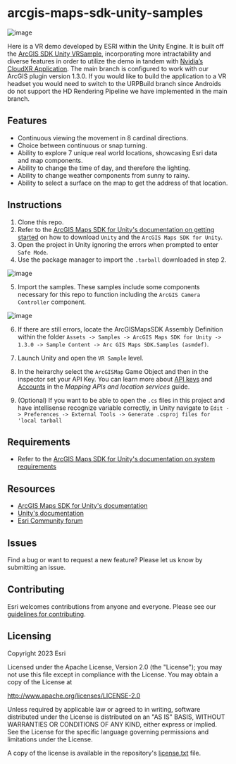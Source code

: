 # arcgis-maps-sdk-unity-samples

![image](arcgis-maps-sdk-unity-samples.png)

Here is a VR demo developed by ESRI within the Unity Engine. It is built off the [ArcGIS SDK Unity VRSample](https://github.com/Esri/arcgis-maps-sdk-unity-samples/tree/main/samples_project/Assets/SampleViewer/Samples/VRSample), incorporating more intractability and diverse features in order to utilize the demo in tandem with [Nvidia’s CloudXR Application](https://developer.nvidia.com/cloudxr-sdk). The main branch is configured to work with our ArcGIS plugin version 1.3.0. If you would like to build the application to a VR headset you would need to switch to the URPBuild branch since Androids do not support the HD Rendering Pipeline we have implemented in the main branch.

## Features
* Continuous viewing the movement in 8 cardinal directions.
* Choice between continuous or snap turning.
* Ability to explore 7 unique real world locations, showcasing Esri data and map components.
* Ability to change the time of day, and therefore the lighting.
* Ability to change weather components from sunny to rainy.
* Ability to select a surface on the map to get the address of that location.

## Instructions

1. Clone this repo.
2. Refer to the [ArcGIS Maps SDK for Unity's documentation on getting started](https://developers.arcgis.com/unity/get-started/) on how to download `Unity` and the `ArcGIS Maps SDK for Unity`.
3. Open the project in Unity ignoring the errors when prompted to enter `Safe Mode`.
4. Use the package manager to import the `.tarball` downloaded in step 2.

![image](package-manager.png)

5. Import the samples. These samples include some components necessary for this repo to function including the `ArcGIS Camera Controller` component.

![image](import-samples.png)

6. If there are still errors, locate the ArcGISMapsSDK Assembly Definition within the folder `Assets -> Samples -> ArcGIS Maps SDK for Unity -> 1.3.0 -> Sample Content -> Arc GIS Maps SDK.Samples (asmdef)`.

7. Launch Unity and open the `VR Sample` level.

8. In the heirarchy select the `ArcGISMap` Game Object and then in the inspector set your API Key. You can learn more about [API keys](https://developers.arcgis.com/documentation/mapping-apis-and-services/security/api-keys/) and [Accounts](https://developers.arcgis.com/documentation/mapping-apis-and-services/deployment/accounts/) in the _Mapping APIs and location services_ guide.

9. (Optional) If you want to be able to open the `.cs` files in this project and have intellisense recognize variable correctly, in Unity navigate to `Edit -> Preferences -> External Tools -> Generate .csproj files for 'local tarball`

## Requirements

* Refer to the [ArcGIS Maps SDK for Unity's documentation on system requirements](https://developers.arcgis.com/unity/reference/system-requirements/)

## Resources

* [ArcGIS Maps SDK for Unity's documentation](https://developers.arcgis.com/unity/)
* [Unity's documentation](https://docs.unity.com/)
* [Esri Community forum](https://community.esri.com/t5/arcgis-maps-sdks-for-unity-questions/bd-p/arcgis-maps-sdks-unity-questions)

## Issues

Find a bug or want to request a new feature?  Please let us know by submitting an issue.

## Contributing

Esri welcomes contributions from anyone and everyone. Please see our [guidelines for contributing](https://github.com/esri/contributing).

## Licensing
Copyright 2023 Esri

Licensed under the Apache License, Version 2.0 (the "License");
you may not use this file except in compliance with the License.
You may obtain a copy of the License at

   http://www.apache.org/licenses/LICENSE-2.0

Unless required by applicable law or agreed to in writing, software
distributed under the License is distributed on an "AS IS" BASIS,
WITHOUT WARRANTIES OR CONDITIONS OF ANY KIND, either express or implied.
See the License for the specific language governing permissions and
limitations under the License.

A copy of the license is available in the repository's [license.txt]( https://raw.github.com/Esri/arcgis-maps-sdk-unity-samples/master/license.txt) file.
